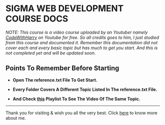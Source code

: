 # SIGMA WEB DEVELOPMENT COURSE DOCS

_NOTE: This course is a video course uploaded by an Youtuber namely [CodeWithHarry](https://youtube.com/@codewithharry?si=1FO1nXnOVz4OGdGK) on Youtube for free. So all credits goes to him, I just studied from this course and documented it. Remember this documentation did not cover each and every basic topic but has much to get you start. And this is not completed yet and will be updated soon._

## Points To Remember Before Starting

- __Open The reference.txt File To Get Start.__

- __Every Folder Covers A Different Topic Listed In The reference.txt File.__

- __And Check [this](https://youtube.com/playlist?list=PLu0W_9lII9agq5TrH9XLIKQvv0iaF2X3w&si=yJ8KRWARuXEafajA) Playlist To See The Video Of The Same Topic.__

---
Thank you for visiting & wish you all the very best. Click [here](https://utkarshakya.rf.gd/?i=1) to know more about me.
